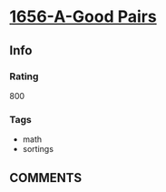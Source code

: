 # [1656-A-Good Pairs](https://codeforces.com/problemset/problem/1656/A)

## Info

### Rating

800

### Tags

- math
- sortings

## __COMMENTS__

> 

